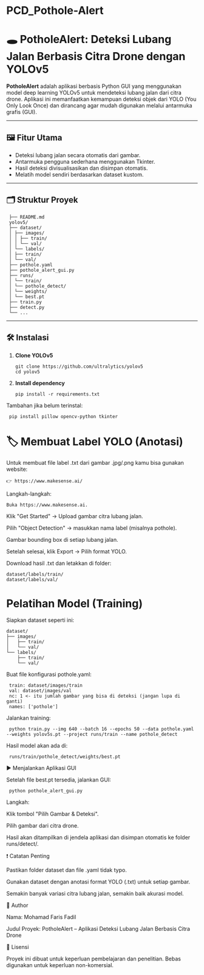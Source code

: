 # PCD_Pothole-Alert
# 🕳️ PotholeAlert: Deteksi Lubang Jalan Berbasis Citra Drone dengan YOLOv5

**PotholeAlert** adalah aplikasi berbasis Python GUI yang menggunakan model deep learning YOLOv5 untuk mendeteksi lubang jalan dari citra drone. Aplikasi ini memanfaatkan kemampuan deteksi objek dari YOLO (You Only Look Once) dan dirancang agar mudah digunakan melalui antarmuka grafis (GUI).

---

## 🖼️ Fitur Utama

- Deteksi lubang jalan secara otomatis dari gambar.
- Antarmuka pengguna sederhana menggunakan Tkinter.
- Hasil deteksi divisualisasikan dan disimpan otomatis.
- Melatih model sendiri berdasarkan dataset kustom.

---

## 🗂️ Struktur Proyek
     ├── README.md
     yolov5/
     ├── dataset/
     │ ├── images/
     │ │ ├── train/
     │ │ └── val/
     │ └── labels/
     │ ├── train/
     │ └── val/
     ├── pothole.yaml
     ├── pothole_alert_gui.py
     ├── runs/
     │ └── train/
     │ └── pothole_detect/
     │ └── weights/
     │ └── best.pt
     ├── train.py
     ├── detect.py
     └── ...


---

## 🛠️ Instalasi

1. **Clone YOLOv5**

       git clone https://github.com/ultralytics/yolov5
       cd yolov5

2. **Install dependency**

       pip install -r requirements.txt
   
Tambahan jika belum terinstal:

     pip install pillow opencv-python tkinter


# 🏷️ Membuat Label YOLO (Anotasi)

Untuk membuat file label .txt dari gambar .jpg/.png kamu bisa gunakan website:

    👉 https://www.makesense.ai/

Langkah-langkah:

    Buka https://www.makesense.ai.

Klik "Get Started" → Upload gambar citra lubang jalan.

Pilih "Object Detection" → masukkan nama label (misalnya pothole).

Gambar bounding box di setiap lubang jalan.

Setelah selesai, klik Export → Pilih format YOLO.

Download hasil .txt dan letakkan di folder:


    dataset/labels/train/
    dataset/labels/val/

# Pelatihan Model (Training)

Siapkan dataset seperti ini:

    dataset/
    ├── images/
    │   ├── train/
    │   └── val/
    └── labels/
        ├── train/
        └── val/
Buat file konfigurasi pothole.yaml:

     train: dataset/images/train
     val: dataset/images/val
     nc: 1 <- itu jumlah gambar yang bisa di deteksi (jangan lupa di ganti)
     names: ['pothole']
Jalankan training:

     python train.py --img 640 --batch 16 --epochs 50 --data pothole.yaml --weights yolov5s.pt --project runs/train --name pothole_detect

Hasil model akan ada di:

     runs/train/pothole_detect/weights/best.pt
     
▶️ Menjalankan Aplikasi GUI

Setelah file best.pt tersedia, jalankan GUI:

     python pothole_alert_gui.py
     
Langkah:

Klik tombol "Pilih Gambar & Deteksi".

Pilih gambar dari citra drone.

Hasil akan ditampilkan di jendela aplikasi dan disimpan otomatis ke folder runs/detect/.

❗ Catatan Penting

Pastikan folder dataset dan file .yaml tidak typo.

Gunakan dataset dengan anotasi format YOLO (.txt) untuk setiap gambar.

Semakin banyak variasi citra lubang jalan, semakin baik akurasi model.

👤 Author

Nama: Mohamad Faris Fadil

Judul Proyek: PotholeAlert – Aplikasi Deteksi Lubang Jalan Berbasis Citra Drone

📄 Lisensi

Proyek ini dibuat untuk keperluan pembelajaran dan penelitian. Bebas digunakan untuk keperluan non-komersial.
